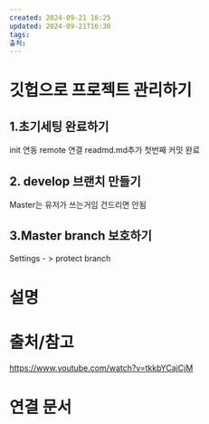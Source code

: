```yaml
---
created: 2024-09-21 16:25
updated: 2024-09-21T16:30
tags: 
출처: 
---
```

# 깃헙으로 프로젝트 관리하기
## 1.초기세팅 완료하기 
init 연동
remote 연결
readmd.md추가
첫번째 커밋 완료
## 2. develop 브랜치 만들기
Master는 유저가 쓰는거임 건드리면 안됨

## 3.Master branch 보호하기
Settings - > protect branch



# 설명

# 출처/참고
https://www.youtube.com/watch?v=tkkbYCajCjM
# 연결 문서

